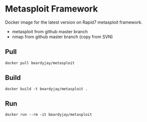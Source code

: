 # Metasploit Framework

Docker image for the latest version on Rapid7 metasploit framework. 

  - metasploit from github master branch
  - nmap from github master branch (copy from SVN)

## Pull

`docker pull beardyjay/metasploit`

## Build

`docker build -t beardyjay/metasploit .`

## Run 

`docker run --rm -it beardyjay/metasploit`
